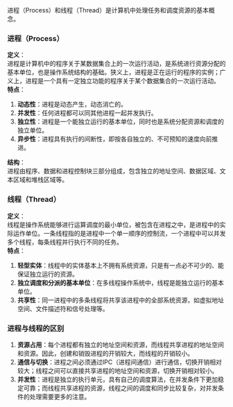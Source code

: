 进程（Process）和线程（Thread）是计算机中处理任务和调度资源的基本概念。
### 进程（Process）
**定义**：<br />进程是计算机中的程序关于某数据集合上的一次运行活动，是系统进行资源分配的基本单位，也是操作系统结构的基础。狭义上，进程是正在运行的程序的实例；广义上，进程是一个具有一定独立功能的程序关于某个数据集合的一次运行活动。<br />**特点**：

1. **动态性**：进程是动态产生，动态消亡的。
2. **并发性**：任何进程都可以同其他进程一起并发执行。
3. **独立性**：进程是一个能独立运行的基本单位，同时也是系统分配资源和调度的独立单位。
4. **异步性**：进程具有执行的间断性，即按各自独立的、不可预知的速度向前推进。

**结构**：<br />进程由程序、数据和进程控制块三部分组成，包含独立的地址空间、数据区域、文本区域和堆栈区域等。
### 线程（Thread）
**定义**：<br />线程是操作系统能够进行运算调度的最小单位，被包含在进程之中，是进程中的实际运作单位。一条线程指的是进程中一个单一顺序的控制流，一个进程中可以并发多个线程，每条线程并行执行不同的任务。<br />**特点**：

1. **轻型实体**：线程中的实体基本上不拥有系统资源，只是有一点必不可少的、能保证独立运行的资源。
2. **独立调度和分派的基本单位**：在多线程操作系统中，线程是能独立运行的基本单位。
3. **共享性**：同一进程中的多条线程将共享该进程中的全部系统资源，如虚拟地址空间、文件描述符和信号处理等。
### 进程与线程的区别

1. **资源占用**：每个进程都有独立的地址空间和资源，而线程共享进程的地址空间和资源。因此，创建和销毁进程的开销较大，而线程的开销较小。
2. **通信与切换**：进程之间必须通过IPC（进程间通信）进行通信，切换开销相对较大；线程之间可以直接共享进程的地址空间和资源，切换开销相对较小。
3. **并发性**：进程是独立的执行单元，具有自己的调度算法，在并发条件下更加稳定可靠；而线程共享进程的资源，线程之间的调度和同步比较复杂，对并发条件的处理需要更多的注意。

